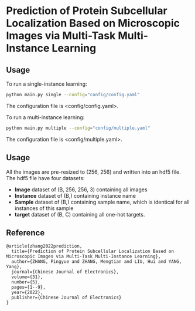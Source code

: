 # Prediction of Protein Subcellular Localization Based on Microscopic Images via Multi-Task Multi-Instance Learning

## Usage
To run a single-instance learning:
```sh
python main.py single --config="config/config.yaml"
```
The configuration file is <config/config.yaml>.

To run a multi-instance learning:
```sh
python main.py multiple --config="config/multiple.yaml"
```
The configuration file is <config/multiple.yaml>.

## Usage
All the images are pre-resized to (256, 256) and written into an hdf5 file.
The hdf5 file have four datasets:
- **Image** dataset of (B, 256, 256, 3) containing all images
- **Instance** dataset of (B,) containing instance name
- **Sample** dataset of (B,) containing sample name, which is identical for all instances of this sample
- **target** dataset of (B, C) containing all one-hot targets.

## Reference
```
@article{zhang2022prediction,
  title={Prediction of Protein Subcellular Localization Based on Microscopic Images via Multi-Task Multi-Instance Learning},
  author={ZHANG, Pingyue and ZHANG, Mengtian and LIU, Hui and YANG, Yang},
  journal={Chinese Journal of Electronics},
  volume={31},
  number={5},
  pages={1--9},
  year={2022},
  publisher={Chinese Journal of Electronics}
}
```
